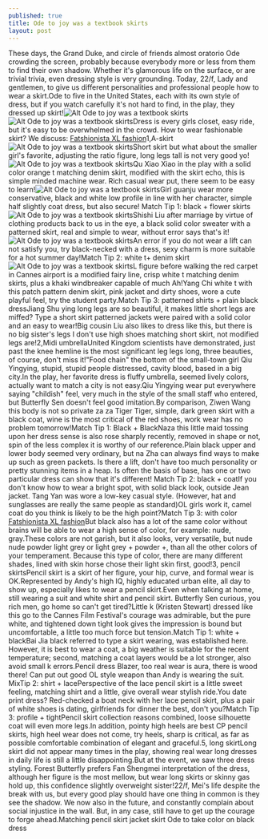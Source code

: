 ```yaml
---
published: true
title: Ode to joy was a textbook skirts
layout: post
---
```

These days, the Grand Duke, and circle of friends almost oratorio Ode crowding the screen, probably because everybody more or less from them to find their own shadow. Whether it\'s glamorous life on the surface, or are trivial trivia, even dressing style is very grounding. Today, 22/f, Lady and gentlemen, to give us different personalities and professional people how to wear a skirt.Ode to five in the United States, each with its own style of dress, but if you watch carefully it\'s not hard to find, in the play, they dressed up skirt!![Alt Ode to joy was a textbook skirts](https://c2.staticflickr.com/8/7573/26440864303_0891bab139_z.jpg)![Alt Ode to joy was a textbook skirts](https://c2.staticflickr.com/8/7537/26770281910_12ec65b4bb_z.jpg)Dress is every girls closet, easy ride, but it\'s easy to be overwhelmed in the crowd. How to wear fashionable skirt? We discuss: [Fatshionista XL fashion](http://tedbaker2015.blogspot.com/2016/03/fatshionista-xl-fashion.html)1,A-skirt![Alt Ode to joy was a textbook skirts](https://c2.staticflickr.com/8/7187/26770287400_3771d7a246_z.jpg)Short skirt but what about the smaller girl\'s favorite, adjusting the ratio figure, long legs tall is not very good yo!![Alt Ode to joy was a textbook skirts](https://c2.staticflickr.com/8/7003/26770293840_f32b458233_z.jpg)Qu Xiao Xiao in the play with a solid color orange t matching denim skirt, modified with the skirt echo, this is simple minded machine wear. Rich casual wear put, there seem to be easy to learn!![Alt Ode to joy was a textbook skirts](https://c2.staticflickr.com/8/7312/26770300040_ee565d569e_z.jpg)Girl guanju wear more conservative, black and white low profile in line with her character, simple half slightly coat dress, but also secure! Match Tip 1: black + flower skirts![Alt Ode to joy was a textbook skirts](https://c2.staticflickr.com/8/7320/26976289271_14c5046144_b.jpg)Shishi Liu after marriage by virtue of clothing products back to us in the eye, a black solid color sweater with a patterned skirt, real and simple to wear, without error says that\'s it!![Alt Ode to joy was a textbook skirts](https://c2.staticflickr.com/8/7502/26770312200_a5e5fe41d4_b.jpg)An error if you do not wear a lift can not satisfy you, try black-necked with a dress, sexy charm is more suitable for a hot summer day!Match Tip 2: white t+ denim skirt![Alt Ode to joy was a textbook skirts](https://c2.staticflickr.com/8/7154/27044750685_b508491f82_b.jpg)L figure before walking the red carpet in Cannes airport is a modified fairy line, crisp white t matching denim skirts, plus a khaki windbreaker capable of much Ah!Yang Chi white t with this patch pattern denim skirt, pink jacket and dirty shoes, wore a cute playful feel, try the student party.Match Tip 3: patterned shirts + plain black dressJiang Shu ying long legs are so beautiful, it makes little short legs are miffed? Type a short skirt patterned jackets were paired with a solid color and an easy to wear!Big cousin Liu also likes to dress like this, but there is no big sister\'s legs I don\'t use high shoes matching short skirt, not modified legs are!2,Midi umbrellaUnited Kingdom scientists have demonstrated, just past the knee hemline is the most significant leg legs long, three beauties, of course, don\'t miss it!\"Food chain\" the bottom of the small-town girl Qiu Yingying, stupid, stupid people distressed, cavity blood, based in a big city.In the play, her favorite dress is fluffy umbrella, seemed lively colors, actually want to match a city is not easy.Qiu Yingying wear put everywhere saying \"childish\" feel, very much in the style of the small staff who entered, but Butterfly Sen doesn\'t feel good imitation.By comparison, Ziwen Wang this body is not so private za za Tiger Tiger, simple, dark green skirt with a black coat, wine is the most critical of the red shoes, work wear has no problem tomorrow!Match Tip 1: Black + BlackNaza this little maid tossing upon her dress sense is also rose sharply recently, removed in shape or not, spin of the less complex it is worthy of our reference.Plain black upper and lower body seemed very ordinary, but na Zha can always find ways to make up such as green packets. Is there a lift, don\'t have too much personality or pretty stunning items in a heap. Is often the basis of base, has one or two particular dress can show that it\'s different! Match Tip 2: black + coatIf you don\'t know how to wear a bright spot, with solid black look, outside Jean jacket. Tang Yan was wore a low-key casual style. (However, hat and sunglasses are really the same people as standard)OL girls work it, camel coat do you think is likely to be the high point?Match Tip 3: with color [Fatshionista XL fashion](http://tedbaker2015.blogspot.com/2016/03/fatshionista-xl-fashion.html)But black also has a lot of the same color without brains will be able to wear a high sense of color, for example: nude, gray.These colors are not garish, but it also looks, very versatile, but nude nude powder light grey or light grey + powder +, than all the other colors of your temperament. Because this type of color, there are many different shades, lined with skin horse chose their light skin first, good!3, pencil skirtsPencil skirt is a skirt of her figure, your hip, curve, and formal wear is OK.Represented by Andy\'s high IQ, highly educated urban elite, all day to show up, especially likes to wear a pencil skirt.Even when talking at home, still wearing a suit and white shirt and pencil skirt. Butterfly Sen curious, you rich men, go home so can\'t get tired?Little k (Kristen Stewart) dressed like this go to the Cannes Film Festival\'s courage was admirable, but the pure white, and tightened down tight look gives the impression is bound but uncomfortable, a little too much force but tension.Match Tip 1: white + blackBai Jia black referred to type a skirt wearing, was established here. However, it is best to wear a coat, a big weather is suitable for the recent temperature; second, matching a coat layers would be a lot stronger, also avoid small k errors.Pencil dress Blazer, too real wear is aura, there is wood there! Can put out good OL style weapon than Andy is wearing the suit. MixTip 2: shirt + lacePerspective of the lace pencil skirt is a little sweet feeling, matching shirt and a little, give overall wear stylish ride.You date print dress? Red-checked a boat neck with her lace pencil skirt, plus a pair of white shoes is dating, girlfriends for dinner the best, don\'t you?Match Tip 3: profile + tightPencil skirt collection reasons combined, loose silhouette coat will even more legs.In addition, pointy high heels are best CP pencil skirts, high heel wear does not come, try heels, sharp is critical, as far as possible comfortable combination of elegant and graceful.5, long skirtLong skirt did not appear many times in the play, showing real wear long dresses in daily life is still a little disappointing.But at the event, we saw three dress styling. Forest Butterfly prefers Fan Shengmei interpretation of the dress, although her figure is the most mellow, but wear long skirts or skinny gas hold up, this confidence slightly overweight sister!22/f, Mei\'s life despite the break with us, but every good play should have one thing in common is they see the shadow. We now also in the future, and constantly complain about social injustice in the wall. But, in any case, still have to get up the courage to forge ahead.Matching pencil skirt jacket skirt Ode to take color on black dress